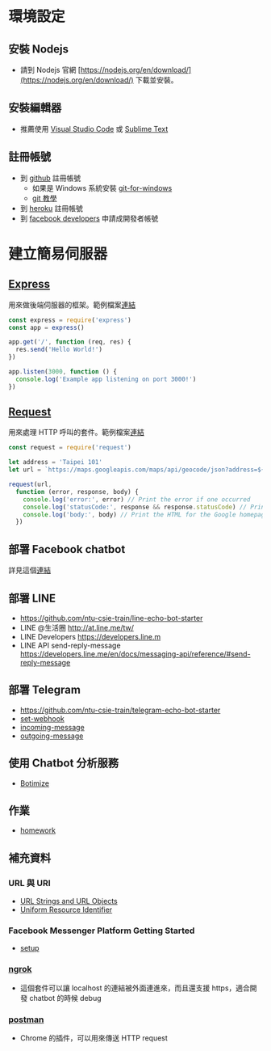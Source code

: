 # 環境設定
## 安裝 Nodejs
  * 請到 Nodejs 官網 [https://nodejs.org/en/download/](https://nodejs.org/en/download/) 下載並安裝。

## 安裝編輯器
  * 推薦使用 [Visual Studio Code](https://code.visualstudio.com/) 或 [Sublime Text](https://www.sublimetext.com/)
## 註冊帳號
  * 到 [github](https://www.github.com) 註冊帳號
    * 如果是 Windows 系統安裝 [git-for-windows](https://git-for-windows.github.io/)
    * [git 教學](https://git-scm.com/book/zh-tw/v1/%E9%96%8B%E5%A7%8B)
  * 到 [heroku](https://www.heroku.com) 註冊帳號
  * 到 [facebook developers](https://developers.facebook.com) 申請成開發者帳號

# 建立簡易伺服器
## [Express](https://expressjs.com/) 
用來做後端伺服器的框架。範例檔案[連結](https://github.com/ntu-csie-train/chatbot-class/tree/master/examples/express)
```javascript
const express = require('express')
const app = express()

app.get('/', function (req, res) {
  res.send('Hello World!')
})

app.listen(3000, function () {
  console.log('Example app listening on port 3000!')
})
```

## [Request](https://github.com/request/request)
用來處理 HTTP 呼叫的套件。範例檔案[連結](https://github.com/ntu-csie-train/chatbot-class/tree/master/examples/request)
```javascript
const request = require('request')

let address = 'Taipei 101'
let url = `https://maps.googleapis.com/maps/api/geocode/json?address=${address}`

request(url,
  function (error, response, body) {
    console.log('error:', error) // Print the error if one occurred
    console.log('statusCode:', response && response.statusCode) // Print the response status code if a response was received
    console.log('body:', body) // Print the HTML for the Google homepage.
  })

```

## 部署 Facebook chatbot
  詳見這個[連結](./deploy_fb_chatbot.md)

## 部署 LINE
  * https://github.com/ntu-csie-train/line-echo-bot-starter
  * LINE @生活圈 http://at.line.me/tw/ 
  * LINE Developers https://developers.line.m
  * LINE API send-reply-message https://developers.line.me/en/docs/messaging-api/reference/#send-reply-message

## 部署 Telegram
  * https://github.com/ntu-csie-train/telegram-echo-bot-starter
  * [set-webhook](https://core.telegram.org/bots/api#setwebhook)
  * [incoming-message](https://core.telegram.org/bots/api#getting-updates)
  * [outgoing-message](https://core.telegram.org/bots/api#sendmessage)

## 使用 Chatbot 分析服務
  * [Botimize](https://www.getbotimize.com/)

## 作業
  * [homework](/homework.md)

## 補充資料
 ### URL 與 URI 
  * [URL Strings and URL Objects](https://nodejs.org/api/url.html)
  * [Uniform Resource Identifier](https://en.wikipedia.org/wiki/Uniform_Resource_Identifier)
 ### Facebook Messenger Platform Getting Started
  * [setup](https://developers.facebook.com/docs/messenger-platform/guides/setup)
 ### [ngrok](https://ngrok.com/)
  * 這個套件可以讓 localhost 的連結被外面連進來，而且還支援 https，適合開發 chatbot 的時候 debug

 ### [postman](https://chrome.google.com/webstore/detail/postman/fhbjgbiflinjbdggehcddcbncdddomop?hl=zh-TW)
  * Chrome 的插件，可以用來傳送 HTTP request
